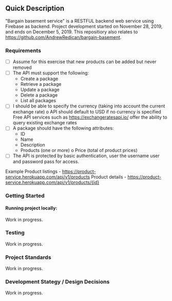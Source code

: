 ## Quick Description

"Bargain basement service" is a RESTFUL backend web service using Firebase as backend. Project development started on November 28, 2019, and ends on December 5, 2019. This repositiory also relates to https://github.com/AndrewRedican/bargain-basement.

### Requirements

- [ ] Assume for this exercise that new products can be added but never removed
- [ ] The API must support the following:
  - Create a package
  - Retrieve a package
  - Update a package
  - Delete a package
  - List all packages
- [ ] I should be able to specify the currency (taking into account the current exchange rate) o API should default to USD if no currency is specified Free API services such as https://exchangeratesapi.io/ offer the ability to query existing exchange rates
- [ ] A package should have the following attributes:
  - ID
  - Name
  - Description
  - Products (one or more) o Price (total of product prices)
- [ ] The API is protected by basic authentication, user the username user and password pass for access.

Example
Product listings - https://product-service.herokuapp.com/api/v1/products Product details - https://product-service.herokuapp.com/api/v1/products/{id}

### Getting Started

#### Running project locally:

Work in progress.

### Testing

Work in progress.

### Project Standards

Work in progress.

### Development Stategy / Design Decisions

Work in progress.
